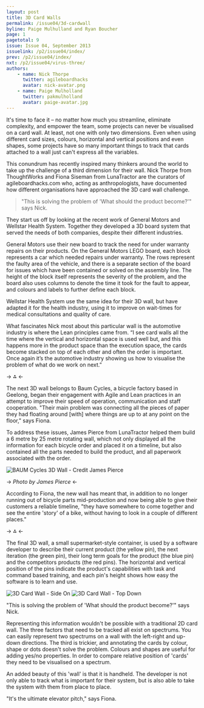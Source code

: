 ```yaml
---
layout: post
title: 3D Card Walls
permalink: /issue04/3d-cardwall
byline: Paige Mulhulland and Ryan Boucher
page: 1
pagetotal: 9
issue: Issue 04, September 2013
issuelink: /p2/issue04/index/
prev: /p2/issue04/index/
nxt: /p2/issue04/virus-three/
authors:
    - name: Nick Thorpe
      twitter: agileboardhacks
      avatar: nick-avatar.png
    - name: Paige Mulholland
      twitter: pakmulholland
      avatar: paige-avatar.jpg
---
```

It's time to face it – no matter how much you streamline, eliminate complexity, and empower the team, some projects can never be visualised on a card wall. At least, not one with only two dimensions. Even when using different card sizes, colours, horizontal and vertical positions and even shapes, some projects have so many important things to track that cards attached to a wall just can't express all the variables.

This conundrum has recently inspired many thinkers around the world to take up the challenge of a third dimension for their wall. Nick Thorpe from ThoughtWorks and Fiona Siseman from LunaTractor are the curators of agileboardhacks.com who, acting as anthropologists, have documented how different organisations have approached the 3D card wall challenge.

> "This is solving the problem of 'What should the product become?'" says Nick.

They start us off by looking at the recent work of General Motors and Wellstar Health System. Together they developed a 3D board system that served the needs of both companies, despite their different industries. 
 
General Motors use their new board to track the need for under warranty repairs on their products. On the General Motors LEGO board, each block represents a car which needed repairs under warranty. The rows represent the faulty area of the vehicle, and there is a separate section of the board for issues which have been contained or solved on the assembly line. The height of the block itself represents the severity of the problem, and the board also uses columns to denote the time it took for the fault to appear, and colours and labels to further define each block.
 
Wellstar Health System use the same idea for their 3D wall, but have adapted it for the health industry, using it to improve on wait-times for medical consultations and quality of care.

What fascinates Nick most about this particular wall is the automotive industry is where the Lean principles came from. “I see card walls all the time where the vertical and horizontal space is used well but, and this happens more in the product space than the execution space, the cards become stacked on top of each other and often the order is important. Once again it’s the automotive industry showing us how to visualise the problem of what do we work on next.”

-> ⁂ <-

The next 3D wall belongs to Baum Cycles, a bicycle factory based in Geelong, began their engagement with Agile and Lean practices in an attempt to improve their speed of operation, communication and staff cooperation. "Their main problem was connecting all the pieces of paper they had floating around [with] where things are up to at any point on the floor," says Fiona.

To address these issues, James Pierce from LunaTractor helped them build a 6 metre by 25 metre rotating wall, which not only displayed all the information for each bicycle order and placed it on a timeline, but also contained all the parts needed to build the product, and all paperwork associated with the order.

![BAUM Cycles 3D Wall - Credit James Pierce](/p2/images/3d-wall/baum-cycles.jpg)

-> *Photo by James Pierce* <-

According to Fiona, the new wall has meant that, in addition to no longer running out of bicycle parts mid-production and now being able to give their customers a reliable timeline, "they have somewhere to come together and see the entire 'story' of a bike, without having to look in a couple of different places."

-> ⁂ <-

The final 3D wall, a small supermarket-style container, is used by a software developer to describe their current product (the yellow pin), the next iteration (the green pin), their long term goals for the product (the blue pin) and the competitors products (the red pins). The horizontal and vertical position of the pins indicate the product's capabilities with task and command based training, and each pin's height shows how easy the software is to learn and use.

![3D Card Wall - Side On](/p2/images/3d-wall/side-on.jpg)
![3D Card Wall - Top Down](/p2/images/3d-wall/top-down.jpg)

"This is solving the problem of 'What should the product become?'" says Nick.

Representing this information wouldn't be possible with a traditional 2D card wall. The three factors that need to be tracked all exist on spectrums. You can easily represent two spectrums on a wall with the left-right and up-down directions. The third is trickier, and annotating the cards by colour, shape or dots doesn't solve the problem. Colours and shapes are useful for adding yes/no properties. In order to compare relative position of 'cards' they need to be visualised on a spectrum.
 
An added beauty of this 'wall' is that it is handheld. The developer is not only able to track what is important for their system, but is also able to take the system with them from place to place.
 
"It's the ultimate elevator pitch," says Fiona.



